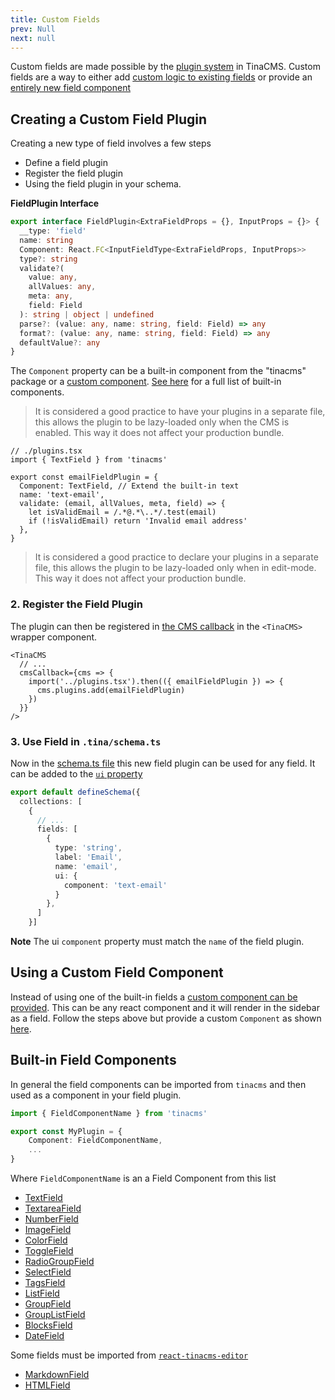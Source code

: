 ```yaml
---
title: Custom Fields
prev: Null
next: null
---
```


Custom fields are made possible by the [plugin system](/docs/plugins/) in TinaCMS. Custom fields are a way to either add [custom logic to existing fields](#adding-custom-logic) or provide an [entirely new field component](#adding-a-custom-field)

## Creating a Custom Field Plugin

Creating a new type of field involves a few steps

- Define a field plugin
- Register the field plugin
- Using the field plugin in your schema.

**FieldPlugin Interface**

```ts
export interface FieldPlugin<ExtraFieldProps = {}, InputProps = {}> {
  __type: 'field'
  name: string
  Component: React.FC<InputFieldType<ExtraFieldProps, InputProps>>
  type?: string
  validate?(
    value: any,
    allValues: any,
    meta: any,
    field: Field
  ): string | object | undefined
  parse?: (value: any, name: string, field: Field) => any
  format?: (value: any, name: string, field: Field) => any
  defaultValue?: any
}
```

The `Component` property can be a built-in component from the "tinacms" package or a [custom component](#adding-a-custom-field). [See here](#built-in-field-components) for a full list of built-in components.

> It is considered a good practice to have your plugins in a separate file, this allows the plugin to be lazy-loaded only when the CMS is enabled. This way it does not affect your production bundle.

```tsx
// ./plugins.tsx
import { TextField } from 'tinacms'

export const emailFieldPlugin = {
  Component: TextField, // Extend the built-in text
  name: 'text-email',
  validate: (email, allValues, meta, field) => {
    let isValidEmail = /.*@.*\..*/.test(email)
    if (!isValidEmail) return 'Invalid email address'
  },
}
```

> It is considered a good practice to declare your plugins in a separate file, this allows the plugin to be lazy-loaded only when in edit-mode. This way it does not affect your production bundle.

### 2. Register the Field Plugin

The plugin can then be registered in [the CMS callback](/docs/tinacms-context/#tinacms) in the `<TinaCMS>` wrapper component.

```tsx
<TinaCMS
  // ...
  cmsCallback={cms => {
    import('../plugins.tsx').then(({ emailFieldPlugin }) => {
      cms.plugins.add(emailFieldPlugin)
    })
  }}
/>
```

### 3. Use Field in `.tina/schema.ts`

Now in the [schema.ts file](/docs/schema/) this new field plugin can be used for any field. It can be added to the [`ui` property](/docs/schema/#the-ui-property)

```ts
export default defineSchema({
  collections: [
    {
      // ...
      fields: [
        {
          type: 'string',
          label: 'Email',
          name: 'email',
          ui: {
            component: 'text-email'
          }
        },
      ]
    }]
```

**Note** The ui `component` property must match the `name` of the field plugin.

## Using a Custom Field Component

Instead of using one of the built-in fields a [custom component can be provided](/docs/fields/custom-fields/). This can be any react component and it will render in the sidebar as a field. Follow the steps above but provide a custom `Component` as shown [here](/docs/fields/custom-fields/).

## Built-in Field Components

In general the field components can be imported from `tinacms` and then used as a component in your field plugin.

```ts
import { FieldComponentName } from 'tinacms'

export const MyPlugin = {
    Component: FieldComponentName,
    ...
}
```

Where `FieldComponentName` is an a Field Component from this list

- [TextField](/docs/reference/toolkit/fields/text/)
- [TextareaField](/docs/reference/toolkit/fields/textarea/)
- [NumberField](/docs//reference/toolkit/fields/number/)
- [ImageField](/docs/reference/toolkit/fields/image/)
- [ColorField](/docs/reference/toolkit/fields/color/)
- [ToggleField](/docs/reference/toolkit/fields/toggle/)
- [RadioGroupField](/docs/reference/toolkit/fields/radio-group/)
- [SelectField](/docs/reference/toolkit/fields/select/)
- [TagsField](/docs/reference/toolkit/fields/tags/)
- [ListField](/docs/reference/toolkit/fields/list/)
- [GroupField](/docs/reference/toolkit/fields/group/)
- [GroupListField](/docs/reference/toolkit/fields/group-list/)
- [BlocksField](/docs/reference/toolkit/fields/blocks/)
- [DateField](/docs/reference/toolkit/fields/date/)

Some fields must be imported from [`react-tinacms-editor`](/packages/react-tinacms-editor/)

- [MarkdownField](/docs/reference/toolkit/fields/markdown/)
- [HTMLField](/docs/reference/toolkit/fields/html/)
